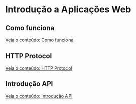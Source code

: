 # Introdução a Aplicações Web

## Como funciona

[Veja o conteúdo: Como funciona](./Comofunciona/readme-appWeb.md)

## HTTP Protocol

[Veja o conteúdo: HTTP Protocol](./HTTPProtocol/readme-http.md)

## Introdução API

[Veja o conteúdo: Introdução API](./Introdução%20API/readme-api.md)